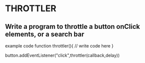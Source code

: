 # THROTTLER

## Write a program to throttle a button onClick elements, or a search bar
<p> example code
function throttler(){
    // write code here
}

button.addEventListener("click",throttler(callback,delay)) <p/>
